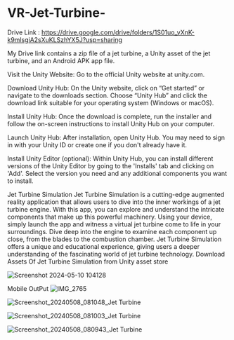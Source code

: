 # VR-Jet-Turbine-

Drive Link : https://drive.google.com/drive/folders/1S01uo_vXnK-k9mlsgiA2sXuKLSzhYX5J?usp=sharing

 My Drive link contains a zip file of a jet turbine, a Unity asset of the jet turbine, and an Android APK app file.

Visit the Unity Website: Go to the official Unity website at unity.com.

Download Unity Hub: On the Unity website, click on “Get started” or navigate to the downloads section. Choose “Unity Hub” and click the download link suitable for your operating system (Windows or macOS).

Install Unity Hub: Once the download is complete, run the installer and follow the on-screen instructions to install Unity Hub on your computer.

Launch Unity Hub: After installation, open Unity Hub. You may need to sign in with your Unity ID or create one if you don't already have it.

Install Unity Editor (optional): Within Unity Hub, you can install different versions of the Unity Editor by going to the 'Installs' tab and clicking on 'Add'. Select the version you need and any additional components you want to install.


Jet Turbine Simulation Jet Turbine Simulation is a cutting-edge augmented reality application that allows users to dive into the inner workings of a jet turbine engine. With this app, you can explore and understand the intricate components that make up this powerful machinery. Using your device, simply launch the app and witness a virtual jet turbine come to life in your surroundings. Dive deep into the engine to examine each component up close, from the blades to the combustion chamber. Jet Turbine Simulation offers a unique and educational experience, giving users a deeper understanding of the fascinating world of jet turbine technology.
Download Assets Of Jet Turbine Simulation from Unity asset store 


![Screenshot 2024-05-10 104128](https://github.com/prajwalpmaske/VR-Jet-Turbine-/assets/114854119/e7866a7e-3cd6-4929-afd3-cc129afcc692)

Mobile OutPut 
![IMG_2765](https://github.com/prajwalpmaske/VR-Jet-Turbine-/assets/114854119/30048ce4-b987-4824-8806-e01d7bc5bd47)


![Screenshot_20240508_081048_Jet Turbine](https://github.com/prajwalpmaske/VR-Jet-Turbine-/assets/114854119/69e96246-cc60-4926-a86c-2f1dbf72a087)


![Screenshot_20240508_081003_Jet Turbine](https://github.com/prajwalpmaske/VR-Jet-Turbine-/assets/114854119/8affcbb0-c4a8-485d-9307-8fca916e97ab)


![Screenshot_20240508_080943_Jet Turbine](https://github.com/prajwalpmaske/VR-Jet-Turbine-/assets/114854119/e8a9dc82-66c6-4fdc-9c25-9c92efcd0495)



